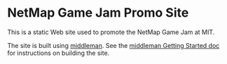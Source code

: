 # NetMap Game Jam Promo Site

This is a static Web site used to promote the NetMap Game Jam at MIT.

The site is built using [middleman](http://middlemanapp.com/). See the
[middleman Getting Started doc](http://middlemanapp.com/getting-started/) for
instructions on building the site.

